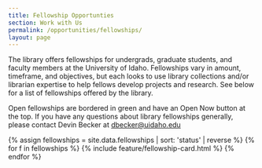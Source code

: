 ```yaml
---
title: Fellowship Opportunties
section: Work with Us
permalink: /opportunities/fellowships/
layout: page
---
```


The library offers fellowships for undergrads, graduate students, and faculty members at the University of Idaho. Fellowships vary in amount, timeframe, and objectives, but each looks to use library collections and/or librarian expertise to help fellows develop projects and research. See below for a list of fellowships offered by the library. 

Open fellowships are bordered in green and have an Open Now button at the top. If you have any questions about library fellowships generally, please contact Devin Becker at [dbecker@uidaho.edu](mailto:dbecker@uidaho.edu)

{% assign fellowships = site.data.fellowships | sort: 'status' | reverse %}
{% for f in fellowships %}
{% include feature/fellowship-card.html %}
{% endfor %}